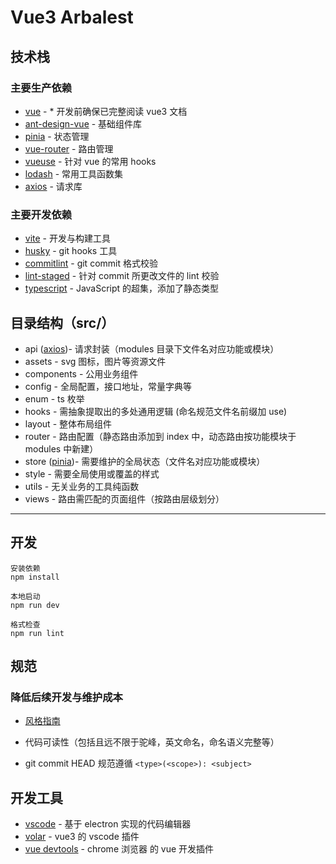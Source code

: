 # Vue3 Arbalest

## 技术栈

### 主要生产依赖

-   [vue] - \* 开发前确保已完整阅读 vue3 文档
-   [ant-design-vue] - 基础组件库
-   [pinia] - 状态管理
-   [vue-router] - 路由管理
-   [vueuse] - 针对 vue 的常用 hooks
-   [lodash] - 常用工具函数集
-   [axios] - 请求库

### 主要开发依赖

-   [vite] - 开发与构建工具
-   [husky] - git hooks 工具
-   [commitlint] - git commit 格式校验
-   [lint-staged] - 针对 commit 所更改文件的 lint 校验
-   [typescript] - JavaScript 的超集，添加了静态类型

## 目录结构（src/）

-   api ([axios])- 请求封装（modules 目录下文件名对应功能或模块）
-   assets - svg 图标，图片等资源文件
-   components - 公用业务组件
-   config - 全局配置，接口地址，常量字典等
-   enum - ts 枚举
-   hooks - 需抽象提取出的多处通用逻辑 (命名规范文件名前缀加 use)
-   layout - 整体布局组件
-   router - 路由配置（静态路由添加到 index 中，动态路由按功能模块于 modules 中新建）
-   store ([pinia])- 需要维护的全局状态（文件名对应功能或模块）
-   style - 需要全局使用或覆盖的样式
-   utils - 无关业务的工具纯函数
-   views - 路由需匹配的页面组件（按路由层级划分）

---

## 开发

```
安装依赖
npm install

本地启动
npm run dev

格式检查
npm run lint
```

## 规范

### 降低后续开发与维护成本

-   [风格指南]

-   代码可读性（包括且远不限于驼峰，英文命名，命名语义完整等）
-   git commit HEAD 规范遵循 `<type>(<scope>): <subject>`

## 开发工具

-   [vscode] - 基于 electron 实现的代码编辑器
-   [volar] - vue3 的 vscode 插件
-   [vue devtools] - chrome 浏览器 的 vue 开发插件

[vite]: https://cn.vitejs.dev/
[vue]: https://v3.cn.vuejs.org/
[ant-design-vue]: https://antdv.com/components/overview
[pinia]: https://pinia.vuejs.org/
[vue-router]: https://router.vuejs.org/zh/
[vueuse]: https://vueuse.org/
[lodash]: https://lodash.com/docs/4.17.15
[axios]: https://axios-http.com/
[风格指南]: https://v3.cn.vuejs.org/style-guide/#%E4%BC%98%E5%85%88%E7%BA%A7-b-%E5%BC%BA%E7%83%88%E6%8E%A8%E8%8D%90
[husky]: https://typicode.github.io/husky/#/
[commitlint]: https://commitlint.js.org/#/
[lint-staged]: https://github.com/okonet/lint-staged#readme
[vite]: https://cn.vitejs.dev/
[typescript]: https://www.typescriptlang.org/
[vscode]: https://code.visualstudio.com/
[volar]: https://github.com/johnsoncodehk/volar
[vue devtools]: https://chrome.google.com/webstore/detail/vuejs-devtools/nhdogjmejiglipccpnnnanhbledajbpd
